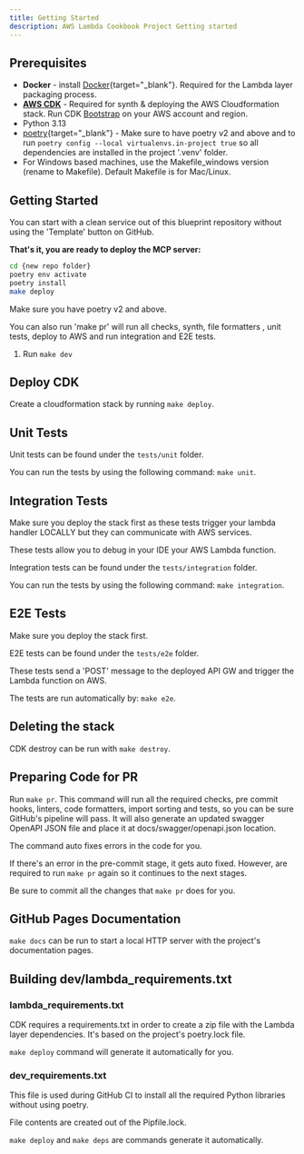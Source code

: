```yaml
---
title: Getting Started
description: AWS Lambda Cookbook Project Getting started
---
```

## **Prerequisites**

* **Docker** - install [Docker](https://www.docker.com/){target="_blank"}. Required for the Lambda layer packaging process.
* **[AWS CDK](cdk.md)** - Required for synth & deploying the AWS Cloudformation stack. Run CDK [Bootstrap](https://docs.aws.amazon.com/cdk/v2/guide/bootstrapping.html) on your AWS account and region.
* Python 3.13
* [poetry](https://pypi.org/project/poetry/){target="_blank"} - Make sure to have poetry v2 and above and to run ``poetry config --local virtualenvs.in-project true`` so all dependencies are installed in the project '.venv' folder.
* For Windows based machines, use the Makefile_windows version (rename to Makefile). Default Makefile is for Mac/Linux.

## Getting Started

You can start with a clean service out of this blueprint repository without using the 'Template' button on GitHub.

**That's it, you are ready to deploy the MCP server:**

```bash
cd {new repo folder}
poetry env activate
poetry install
make deploy
```

Make sure you have poetry v2 and above.

You can also run 'make pr' will run all checks, synth, file formatters , unit tests, deploy to AWS and run integration and E2E tests.

1. Run ``make dev``

## **Deploy CDK**

Create a cloudformation stack by running ``make deploy``.

## **Unit Tests**

Unit tests can be found under the ``tests/unit`` folder.

You can run the tests by using the following command: ``make unit``.

## **Integration Tests**

Make sure you deploy the stack first as these tests trigger your lambda handler LOCALLY but they can communicate with AWS services.

These tests allow you to debug in your IDE your AWS Lambda function.

Integration tests can be found under the ``tests/integration`` folder.

You can run the tests by using the following command: ``make integration``.

## **E2E Tests**

Make sure you deploy the stack first.

E2E tests can be found under the ``tests/e2e`` folder.

These tests send a 'POST' message to the deployed API GW and trigger the Lambda function on AWS.

The tests are run automatically by: ``make e2e``.

## **Deleting the stack**

CDK destroy can be run with ``make destroy``.

## **Preparing Code for PR**

Run ``make pr``. This command will run all the required checks, pre commit hooks, linters, code formatters, import sorting and tests, so you can be sure GitHub's pipeline will pass. It will also generate an updated swagger OpenAPI JSON file and place it at docs/swagger/openapi.json location.

The command auto fixes errors in the code for you.

If there's an error in the pre-commit stage, it gets auto fixed. However, are required to run ``make pr`` again so it continues to the next stages.

Be sure to commit all the changes that ``make pr`` does for you.

## **GitHub Pages Documentation**

``make docs`` can be run to start a local HTTP server with the project's documentation pages.

## **Building dev/lambda_requirements.txt**

### lambda_requirements.txt

CDK requires a requirements.txt in order to create a zip file with the Lambda layer dependencies. It's based on the project's poetry.lock file.

``make deploy`` command will generate it automatically for you.

### dev_requirements.txt

This file is used during GitHub CI to install all the required Python libraries without using poetry.

File contents are created out of the Pipfile.lock.

``make deploy`` and ``make deps`` are commands generate it automatically.
